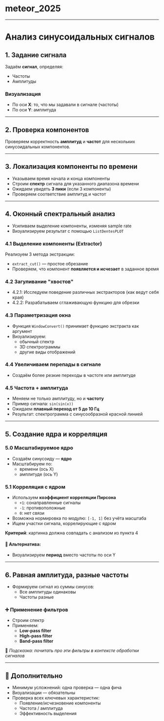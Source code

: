 # meteor_2025
---

# Анализ синусоидальных сигналов

## 1. Задание сигнала

Задаём **сигнал**, определяя:
- Частоты
- Амплитуды

### Визуализация

- По оси **X**: то, что мы задавали в сигнале (частоты)
- По оси **Y**: амплитуда

---

## 2. Проверка компонентов

Проверяем корректность **амплитуд** и **частот** для нескольких синусоидальных компонентов.

---

## 3. Локализация компоненты по времени

- Указываем время начала и конца компоненты
- Строим **спектр** сигнала для указанного диапазона времени
- Ожидаем увидеть **3 пики** (если 3 компоненты)
- Проверяем соответствие амплитуд и частот

---

## 4. Оконный спектральный анализ

- Усиливаем выделение компоненты, изменяя sample rate
- Визуализируем результат с помощью `ListDentesPLOT`

### 4.1 Выделение компоненты (Extractor)

Реализуем 3 метода экстракции:
- `extract_cut()` — простое обрезание
- Проверяем, что компонент **появляется и исчезает** в заданное время

### 4.2 Загуливание "хвостов"

- 4.2.1: Исследуем поведение различных экстракторов (как ведут себя края)
- 4.2.2: Разрабатываем сглаживающую функцию для обрезки

### 4.3 Параметризация окна

- Функция `WindowConvert()` принимает функцию экстракта как аргумент
- Визуализируем:
  - обычный спектр
  - 3D спектрограммы
  - другие виды отображений

### 4.4 Увеличиваем перепады в сигнале

- Создаём более резкие переходы в частоте или амплитуде

### 4.5 Частота + амплитуда

- Меняем не только амплитуду, но и **частоту**
- Пример сигнала: `sin(sin(x))`
- Ожидаем **плавный переход от 5 до 10 Гц**
- Результат: спектрограмма с синусообразной красной линией

---

## 5. Создание ядра и корреляция

### 5.0 Масштабируемое ядро

- Создаём синусоиду — **ядро**
- Масштабируем по:
  - времени (ось X)
  - амплитуде (ось Y)

### 5.1 Корреляция с ядром

- Используем **коэффициент корреляции Пирсона**
  - `+1`: сонаправленные сигналы
  - `-1`: противоположные
  - `0`: нет связи
- Возможна нормировка по модулю: `[-1, 1]` без учёта масштаба
- Ищем участки сигнала, коррелирующие с ядром

**Критерий**: картинка должна совпадать с анализом из пункта 4

#### 🔁 Альтернатива:

- Визуализируем **период** вместо частоты по оси Y

---

## 6. Равная амплитуда, разные частоты

- Формируем сигнал из суммы синусов:
  - Все амплитуды одинаковы
  - Частоты разные

### ➕ Применение фильтров

- Строим спектр
- Применяем:
  - **Low-pass filter**
  - **High-pass filter**
  - **Band-pass filter**

📌 _Подсказка: почитать про эти фильтры в контексте обработки сигналов_

---

## 📎 Дополнительно

- Минимум усложнений: одна проверка — одна фича
- Визуализации — обязательны
- Проверка всех ключевых характеристик:
  - Появление/исчезновение компоненты
  - Частота / амплитуда
  - Эффективность выделения



